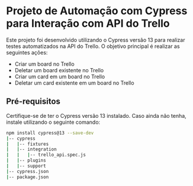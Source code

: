 # Projeto de Automação com Cypress para Interação com API do Trello

Este projeto foi desenvolvido utilizando o Cypress versão 13 para realizar testes automatizados na API do Trello. O objetivo principal é realizar as seguintes ações:

- Criar um board no Trello
- Deletar um board existente no Trello
- Criar um card em um board no Trello
- Deletar um card existente em um board no Trello

## Pré-requisitos

Certifique-se de ter o Cypress versão 13 instalado. Caso ainda não tenha, instale utilizando o seguinte comando:

```bash
npm install cypress@13 --save-dev
|-- cypress
|   |-- fixtures
|   |-- integration
|   |   |-- trello_api.spec.js
|   |-- plugins
|   |-- support
|-- cypress.json
|-- package.json
